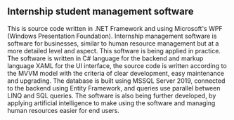 ## Internship student management software
This is source code written in .NET Framework and using Microsoft's WPF (Windows Presentation Foundation). Internship management software is software for businesses, similar to human resource management but at a more detailed level and aspect. This software is being applied in practice. The software is written in C# language for the backend and markup language XAML for the UI interface, the source code is written according to the MVVM model with the criteria of clear development, easy maintenance and upgrading. The database is built using MSSQL Server 2019, connected to the backend using Entity Framework, and queries use parallel between LINQ and SQL queries. The software is also being further developed, by applying artificial intelligence to make using the software and managing human resources easier for end users.
